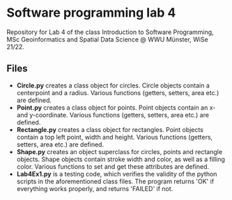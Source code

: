 # Software programming lab 4
Repository for Lab 4 of the class Introduction to Software Programming, MSc Geoinformatics and Spatial Data Science @ WWU Münster, WiSe 21/22.

## Files 
* **Circle.py** creates a class object for circles. Circle objects contain a centerpoint and a radius. Various functions (getters, setters, area etc.) are defined.
* **Point.py** creates a class object for points. Point objects contain an x- and  y-coordinate. Various functions (getters, setters, area etc.) are defined.
* **Rectangle.py** creates a class object for rectangles. Point objects contain a top left point, width and height. Various functions (getters, setters, area etc.) are defined.
* **Shape.py** creates an object superclass for circles, points and rectangle objects. Shape objects contain stroke width and color, as well as a filling color. Various functions to set and get these attributes are defined.
* **Lab4Ex1.py** is a testing code, which verifies the validity of the python scripts in the aforementioned class files. The program returns 'OK' if everything works properly, and returns 'FAILED' if not.
